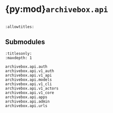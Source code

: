 # {py:mod}`archivebox.api`

```{py:module} archivebox.api
```

```{autodoc2-docstring} archivebox.api
:allowtitles:
```

## Submodules

```{toctree}
:titlesonly:
:maxdepth: 1

archivebox.api.auth
archivebox.api.v1_auth
archivebox.api.v1_api
archivebox.api.models
archivebox.api.v1_cli
archivebox.api.v1_actors
archivebox.api.v1_core
archivebox.api.apps
archivebox.api.admin
archivebox.api.urls
```
